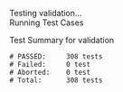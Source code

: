 
Testing validation...</br>
Running Test Cases

Test Summary for validation

    # PASSED:     308 tests
    # Failed:     0 test
    # Aborted:    0 test
    # Total:      308 tests
